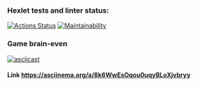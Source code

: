 ### Hexlet tests and linter status:
[![Actions Status](https://github.com/Egorskov/php-project-45/actions/workflows/hexlet-check.yml/badge.svg)](https://github.com/Egorskov/php-project-45/actions)
[![Maintainability](https://api.codeclimate.com/v1/badges/dd2c59d4a9aaac5fc43a/maintainability)](https://codeclimate.com/github/Egorskov/php-project-45/maintainability)


### Game brain-even
[![asciicast](https://asciinema.org/a/8k6WwEsOqou0uqyBLoXjvbryy.svg)](https://asciinema.org/a/8k6WwEsOqou0uqyBLoXjvbryy)

#### Link https://asciinema.org/a/8k6WwEsOqou0uqyBLoXjvbryy
